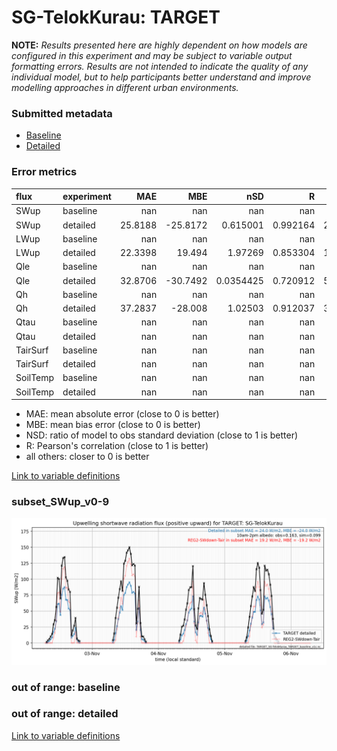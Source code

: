 # SG-TelokKurau: TARGET

**NOTE:** *Results presented here are highly dependent on how models are configured in this experiment and may be subject to variable output formatting errors. Results are not intended to indicate the quality of any individual model, but to help participants better understand and improve modelling approaches in different urban environments.*

### Submitted metadata

- [Baseline](TARGET_SG-TelokKurau_baseline_attrs.md)
- [Detailed](TARGET_SG-TelokKurau_detailed_attrs.md)

### Error metrics

| flux     | experiment   |      MAE |      MBE |         nSD |          R |       5th |     95th |     RMSE |      cRMSE |     AMBE |      1-nSD |          1-R |   nSkewness |   nKurtosis |    Overlap |
|:---------|:-------------|---------:|---------:|------------:|-----------:|----------:|---------:|---------:|-----------:|---------:|-----------:|-------------:|------------:|------------:|-----------:|
| SWup     | baseline     | nan      | nan      | nan         | nan        | nan       | nan      | nan      | nan        | nan      | nan        | nan          | nan         | nan         | nan        |
| SWup     | detailed     |  25.8188 | -25.8172 |   0.615001  |   0.992164 |   2.27335 |  54.9111 |  31.5511 |   0.397319 |  25.8172 |   0.384999 |   0.00783601 |   0.169671  |   0.0672291 |   0.14064  |
| LWup     | baseline     | nan      | nan      | nan         | nan        | nan       | nan      | nan      | nan        | nan      | nan        | nan          | nan         | nan         | nan        |
| LWup     | detailed     |  22.3398 |  19.494  |   1.97269   |   0.853304 |   1.98083 |  64.3237 |  33.4727 |   1.23487  |  19.494  |   0.972693 |   0.146696   |   0.0702132 |   1.02155   |   0.185003 |
| Qle      | baseline     | nan      | nan      | nan         | nan        | nan       | nan      | nan      | nan        | nan      | nan        | nan          | nan         | nan         | nan        |
| Qle      | detailed     |  32.8706 | -30.7492 |   0.0354425 |   0.720912 |   5.27226 | 123.529  |  54.701  |   0.974759 |  30.7492 |   0.964557 |   0.279088   |   0.355987  |   0.948371  |   0.507483 |
| Qh       | baseline     | nan      | nan      | nan         | nan        | nan       | nan      | nan      | nan        | nan      | nan        | nan          | nan         | nan         | nan        |
| Qh       | detailed     |  37.2837 | -28.008  |   1.02503   |   0.912037 |  34.0066  |  26.637  |  46.4577 |   0.42539  |  28.008  |   0.025029 |   0.0879635  |   0.137557  |   0.67086   |   0.590645 |
| Qtau     | baseline     | nan      | nan      | nan         | nan        | nan       | nan      | nan      | nan        | nan      | nan        | nan          | nan         | nan         | nan        |
| Qtau     | detailed     | nan      | nan      | nan         | nan        | nan       | nan      | nan      | nan        | nan      | nan        | nan          | nan         | nan         | nan        |
| TairSurf | baseline     | nan      | nan      | nan         | nan        | nan       | nan      | nan      | nan        | nan      | nan        | nan          | nan         | nan         | nan        |
| TairSurf | detailed     | nan      | nan      | nan         | nan        | nan       | nan      | nan      | nan        | nan      | nan        | nan          | nan         | nan         | nan        |
| SoilTemp | baseline     | nan      | nan      | nan         | nan        | nan       | nan      | nan      | nan        | nan      | nan        | nan          | nan         | nan         | nan        |
| SoilTemp | detailed     | nan      | nan      | nan         | nan        | nan       | nan      | nan      | nan        | nan      | nan        | nan          | nan         | nan         | nan        |

 - MAE: mean absolute error (close to 0 is better)
 - MBE: mean bias error (close to 0 is better)
 - NSD: ratio of model to obs standard deviation (close to 1 is better)
 - R: Pearson's correlation (close to 1 is better)
 - all others: closer to 0 is better

[Link to variable definitions](../modelattrs/variable_definitions.md)

### <a name="subset_swup_v0-9"></a>subset_SWup_v0-9
[![TARGET_SG-TelokKurau_subset_SWup_v0-9.png](TARGET_SG-TelokKurau_subset_SWup_v0-9.png)](TARGET_SG-TelokKurau_subset_SWup_v0-9.png)

### out of range: baseline


### out of range: detailed



[Link to variable definitions](../modelattrs/variable_definitions.md)

